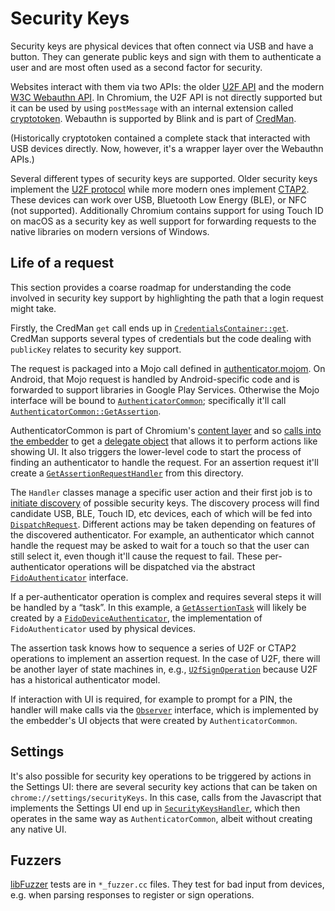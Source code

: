 # Security Keys

Security keys are physical devices that often connect via USB and have a button. They can generate public keys and sign with them to authenticate a user and are most often used as a second factor for security.

Websites interact with them via two APIs: the older [U2F API](https://fidoalliance.org/specs/fido-u2f-v1.2-ps-20170411/fido-u2f-javascript-api-v1.2-ps-20170411.html) and the modern [W3C Webauthn API](https://www.w3.org/TR/webauthn/). In Chromium, the U2F API is not directly supported but it can be used by using `postMessage` with an internal extension called [cryptotoken](/chrome/browser/resources/cryptotoken/). Webauthn is supported by Blink and is part of [CredMan](https://www.w3.org/TR/credential-management-1/).

(Historically cryptotoken contained a complete stack that interacted with USB devices directly. Now, however, it's a wrapper layer over the Webauthn APIs.)

Several different types of security keys are supported. Older security keys implement the [U2F protocol](https://fidoalliance.org/specs/fido-u2f-v1.2-ps-20170411/fido-u2f-raw-message-formats-v1.2-ps-20170411.html) while more modern ones implement [CTAP2](https://fidoalliance.org/specs/fido-v2.0-ps-20190130/fido-client-to-authenticator-protocol-v2.0-ps-20190130.html). These devices can work over USB, Bluetooth Low Energy (BLE), or NFC (not supported). Additionally Chromium contains support for using Touch ID on macOS as a security key as well support for forwarding requests to the native libraries on modern versions of Windows.

## Life of a request

This section provides a coarse roadmap for understanding the code involved in security key support by highlighting the path that a login request might take.

Firstly, the CredMan `get` call ends up in [`CredentialsContainer::get`](https://cs.chromium.org/search/?q=symbol:CredentialsContainer::get+exact:yes&det=matsel&sq=package:chromium&type=cs). CredMan supports several types of credentials but the code dealing with `publicKey` relates to security key support.

The request is packaged into a Mojo call defined in [authenticator.mojom](/third_party/blink/public/mojom/webauthn/authenticator.mojom). On Android, that Mojo request is handled by Android-specific code and is forwarded to support libraries in Google Play Services. Otherwise the Mojo interface will be bound to [`AuthenticatorCommon`](/content/public/browser/authenticator_common.h); specifically it'll call [`AuthenticatorCommon::GetAssertion`](https://cs.chromium.org/search/?q=symbol:AuthenticatorCommon::GetAssertion+exact:yes&sq=package:chromium).

AuthenticatorCommon is part of Chromium's [content layer](https://www.chromium.org/developers/content-module) and so [calls into the embedder](https://cs.chromium.org/search/?q=symbol:GetWebAuthenticationRequestDelegate+exact:yes&sq=package:chromium) to get a [delegate object](https://cs.chromium.org/search/?q=symbol:AuthenticatorRequestClientDelegate+exact:yes) that allows it to perform actions like showing UI. It also triggers the lower-level code to start the process of finding an authenticator to handle the request. For an assertion request it'll create a [`GetAssertionRequestHandler`](https://cs.chromium.org/search/?q=symbol:GetAssertionRequestHandler+exact:yes) from this directory.

The `Handler` classes manage a specific user action and their first job is to [initiate discovery](https://cs.chromium.org/search/?q=symbol:FidoRequestHandlerBase::InitDiscoveries+exact:yes) of possible security keys. The discovery process will find candidate USB, BLE, Touch ID, etc devices, each of which will be fed into [`DispatchRequest`](https://cs.chromium.org/search/?q=symbol:GetAssertionRequestHandler::DispatchRequest+exact:yes). Different actions may be taken depending on features of the discovered authenticator. For example, an authenticator which cannot handle the request may be asked to wait for a touch so that the user can still select it, even though it'll cause the request to fail. These per-authenticator operations will be dispatched via the abstract [`FidoAuthenticator`](https://cs.chromium.org/search/?q=symbol:FidoAuthenticator+exact:yes) interface.

If a per-authenticator operation is complex and requires several steps it will be handled by a &ldquo;task&rdquo;. In this example, a [`GetAssertionTask`](https://cs.chromium.org/search/?q=symbol:device::GetAssertionTask+exact:yes) will likely be created by a [`FidoDeviceAuthenticator`](https://cs.chromium.org/search/?q=symbol:device::FidoDeviceAuthenticator+exact:yes), the implementation of `FidoAuthenticator` used by physical devices.

The assertion task knows how to sequence a series of U2F or CTAP2 operations to implement an assertion request. In the case of U2F, there will be another layer of state machines in, e.g., [`U2fSignOperation`](https://cs.chromium.org/search/?q=symbol:device::U2FSignOperation+exact:yes) because U2F has a historical authenticator model.

If interaction with UI is required, for example to prompt for a PIN, the handler will make calls via the [`Observer`](https://cs.chromium.org/search/?q=symbol:device::FidoRequestHandlerBase::Observer+exact:yes) interface, which is implemented by the embedder's UI objects that were created by `AuthenticatorCommon`.

## Settings

It's also possible for security key operations to be triggered by actions in the Settings UI: there are several security key actions that can be taken on `chrome://settings/securityKeys`. In this case, calls from the Javascript that implements the Settings UI end up in [`SecurityKeysHandler`](https://cs.chromium.org/search/?q=symbol:settings::SecurityKeysHandler+exact:yes), which then operates in the same way as `AuthenticatorCommon`, albeit without creating any native UI.

## Fuzzers

[libFuzzer] tests are in `*_fuzzer.cc` files. They test for bad input from
devices, e.g. when parsing responses to register or sign operations.

[libFuzzer]: /testing/libfuzzer/README.md
